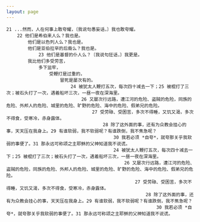 ```yaml
---
layout: page
---
```


    21 ...然而，人在何事上敢夸耀，〔我说句愚妄话，〕我也敢夸耀。
        22 他们是希伯来人么？我也是。
            他们是以色列人么？我也是。
            他们是亚伯拉罕的后裔么？我也是。
                23 他们是基督的仆人么？〔我说句狂话，〕我更是。
            我比他们多受劳苦，
                多下监牢，
                    受鞭打是过重的，
                        冒死是屡次有的。
                            24 被犹太人鞭打五次，每次四十减去一下；25 被棍打了三次；被石头打了一次，遇着船坏三次，一昼一夜在深海里。
                                26 又屡次行远路，遭江河的危险、盗贼的危险，同族的危险、外邦人的危险、城里的危险、旷野的危险、海中的危险、假弟兄的危险。
                                    27 受劳碌、受困苦，多次不得睡，又饥又渴，多次不得食，受寒冷，赤身露体。
                                        28 除了这外面的事，还有为众教会挂心的事，天天压在我身上。29 有谁软弱，我不软弱呢？有谁跌倒，我不焦急呢？
                                            30 我若必须 *自夸*，就夸那关乎我软弱的事便了。31 那永远可称颂之主耶稣的父神知道我不说谎。
                                            24 被犹太人鞭打五次，每次四十减去一下；25 被棍打了三次；被石头打了一次，遇着船坏三次，一昼一夜在深海里。
                                                26 又屡次行远路，遭江河的危险、盗贼的危险，同族的危险、外邦人的危险、城里的危险、旷野的危险、海中的危险、假弟兄的危险。
                                                    27 受劳碌、受困苦，多次不得睡，又饥又渴，多次不得食，受寒冷，赤身露体。
                                                        28 除了这外面的事，还有为众教会挂心的事，天天压在我身上。29 有谁软弱，我不软弱呢？有谁跌倒，我不焦急呢？
                                                            30 我若必须 *自夸*，就夸那关乎我软弱的事便了。31 那永远可称颂之主耶稣的父神知道我不说谎。
